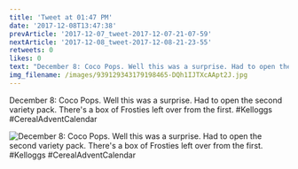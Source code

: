 ```yaml
---
title: 'Tweet at 01:47 PM'
date: '2017-12-08T13:47:38'
prevArticle: '2017-12-07_tweet-2017-12-07-21-07-59'
nextArticle: '2017-12-08_tweet-2017-12-08-21-23-55'
retweets: 0
likes: 0
text: "December 8: Coco Pops. Well this was a surprise. Had to open the second variety pack. There's a box of Frosties left over from the first. #Kelloggs #CerealAdventCalendar"
img_filename: /images/939129343179198465-DQh1IJTXcAApt2J.jpg
---
```

December 8: Coco Pops. Well this was a surprise. Had to open the second variety pack. There's a box of Frosties left over from the first. #Kelloggs #CerealAdventCalendar

![December 8: Coco Pops. Well this was a surprise. Had to open the second variety pack. There's a box of Frosties left over from the first. #Kelloggs #CerealAdventCalendar](/images/939129343179198465-DQh1IJTXcAApt2J.jpg "December 8: Coco Pops. Well this was a surprise. Had to open the second variety pack. There's a box of Frosties left over from the first. #Kelloggs #CerealAdventCalendar")